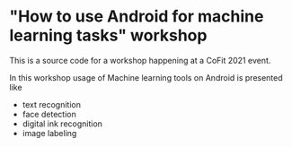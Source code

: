 # "How to use Android for machine learning tasks" workshop

This is a source code for a workshop happening at a CoFit 2021 event.

In this workshop usage of Machine learning tools on Android is presented like

- text recognition
- face detection
- digital ink recognition
- image labeling